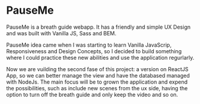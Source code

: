 # PauseMe

PauseMe is a breath guide webapp. It has a friendly and simple UX Design and was built with Vanilla JS, Sass and BEM. 

PauseMe idea came when I was starting to learn Vanilla JavaScrip, Responsiveness and Design Concepts, so I decided to build something where I could practice these new abilities and use the application regurlarly.

Now we are vuilding the second fase of this project: a version on ReactJS App, so we can better manage the view and have the databased managed with NodeJs. The main focus will be to grown the application and expend the possibilities, such as include new scenes from the ux side, having the option to turn off the breath guide and only keep the video and so on. 
